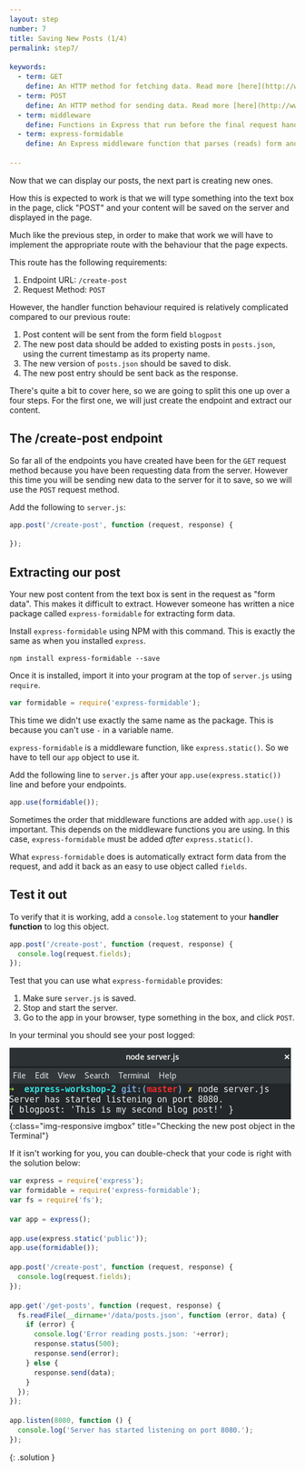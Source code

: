 ```yaml
---
layout: step
number: 7
title: Saving New Posts (1/4)
permalink: step7/

keywords:
  - term: GET
    define: An HTTP method for fetching data. Read more [here](http://www.w3schools.com/tags/ref_httpmethods.asp). For more detailed docs [read this](https://developer.mozilla.org/en-US/docs/Web/HTTP/Methods/GET)
  - term: POST
    define: An HTTP method for sending data. Read more [here](http://www.w3schools.com/tags/ref_httpmethods.asp). For more detailed docs [read this](https://developer.mozilla.org/en-US/docs/Web/HTTP/Methods/POST)
  - term: middleware
    define: Functions in Express that run before the final request handler.  A nice article explains in more depth [here](https://www.safaribooksonline.com/blog/2014/03/10/express-js-middleware-demystified)
  - term: express-formidable
    define: An Express middleware function that parses (reads) form and file data from the request.  Documentation on it [here](https://www.npmjs.com/package/express-formidable)

---
```


Now that we can display our posts, the next part is creating new ones.

How this is expected to work is that we will type something into the text box in the page, click "POST" and your content will be saved on the server and displayed in the page.  

Much like the previous step, in order to make that work we will have to implement the appropriate route with the behaviour that the page expects.

This route has the following requirements:

1. Endpoint URL: `/create-post`
2. Request Method: `POST`

However, the handler function behaviour required is relatively complicated compared to our previous route:

1. Post content will be sent from the form field `blogpost`
2. The new post data should be added to existing posts in `posts.json`, using the current timestamp as its property name.
3. The new version of `posts.json` should be saved to disk.
4. The new post entry should be sent back as the response.

There's quite a bit to cover here, so we are going to split this one up over a four steps.  For the first one, we will just create the endpoint and extract our content.

## The /create-post endpoint

So far all of the endpoints you have created have been for the `GET` request method because you have been requesting data from the server.  However this time you will be sending new data to the server for it to save, so we will use the `POST` request method.  

Add the following to `server.js`:

```javascript
app.post('/create-post', function (request, response) {

});
```

## Extracting our post

Your new post content from the text box is sent in the request as "form data".  This makes it difficult to extract.  However someone has written a nice package called `express-formidable` for extracting form data.

Install `express-formidable` using NPM with this command.  This is exactly the same as when you installed `express`.

```
npm install express-formidable --save
```

Once it is installed, import it into your program at the top of `server.js` using `require`.  

```javascript
var formidable = require('express-formidable');
```

This time we didn't use exactly the same name as the package.  This is because you can't use `-` in a variable name.

`express-formidable` is a middleware function, like `express.static()`.  So we have to tell our `app` object to use it.

Add the following line to `server.js` after your `app.use(express.static())` line and before your endpoints.

```javascript
app.use(formidable());
```

Sometimes the order that middleware functions are added with `app.use()` is important.  This depends on the middleware functions you are using. In this case, `express-formidable` must be added *after* `express.static()`.  

What `express-formidable` does is automatically extract form data from the request, and add it back as an easy to use object called `fields`.


## Test it out
To verify that it is working, add a `console.log` statement to your **handler function** to log this object.

```javascript
app.post('/create-post', function (request, response) {
  console.log(request.fields);
});
```

Test that you can use what `express-formidable` provides:

1. Make sure `server.js` is saved.
2. Stop and start the server.
3. Go to the app in your browser, type something in the box, and click `POST`.

In your terminal you should see your post logged:

![Checking the new post object in the Terminal](../assets/step7-b.png){:class="img-responsive imgbox" title="Checking the new post object in the Terminal"}

If it isn't working for you, you can double-check that your code is right with the solution below:

```javascript
var express = require('express');
var formidable = require('express-formidable');
var fs = require('fs');

var app = express();

app.use(express.static('public'));
app.use(formidable());

app.post('/create-post', function (request, response) {
  console.log(request.fields);
});

app.get('/get-posts', function (request, response) {
  fs.readFile(__dirname+'/data/posts.json', function (error, data) {
    if (error) {
      console.log('Error reading posts.json: '+error);
      response.status(500);
      response.send(error);
    } else {
      response.send(data);
    }
  });
});

app.listen(8080, function () {
  console.log('Server has started listening on port 8080.');
});
```
{: .solution }
